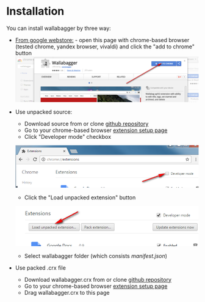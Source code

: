 # Installation

You can install wallabagger by three way:

* [From google webstore:](https://chrome.google.com/webstore/detail/wallabagger/gbmgphmejlcoihgedabhgjdkcahacjlj) - open this page with chrome-based browser (tested chrome, yandex browser, vivaldi) and click the "add to chrome" button ![webstore](images/webstore.png)
* Use unpacked source:
  * Download source from or clone [github repository](https://github.com/rurik19/wallabagger)
  * Go to your chrome-based browser [extension setup page](chrome://extensions)
  * Click "Developer mode" checkbox
  
  ![Developer mode](images/Developermode.png)
  * Click the "Load unpacked extension" button 
  
  ![extension page](images/extensionbutton.png)
  * Select wallabagger folder (which consists *manifest.json*)
* Use packed .crx file
  * Download wallabagger.crx from or clone [github repository](https://github.com/rurik19/wallabagger)
  * Go to your chrome-based browser [extension setup page](chrome://extensions) 
  * Drag wallabagger.crx to this page